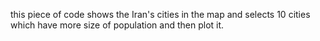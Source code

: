 this piece of code shows the Iran's cities in the map and selects 10 cities which have more size of population and then plot it.
